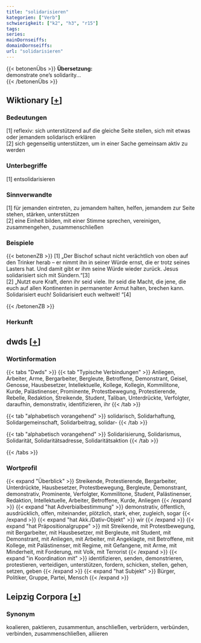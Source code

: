 ```yaml
---
title: "solidarisieren"
kategorien: ["Verb"]
schwierigkeit: ["k2", "h3", "r15"]
tags:
series:
mainDornseiffs:
domainDornseiffs:
url: "solidarisieren"
---
```


{{< betonenÜbs >}}
**Übersetzung:**  
demonstrate one’s solidarity...  
{{< /betonenÜbs >}}

## Wiktionary [[+](https://de.wiktionary.org/wiki/solidarisieren)]

### Bedeutungen
[1] reflexiv: sich unterstützend auf die gleiche Seite stellen, sich mit etwas oder jemandem solidarisch erklären  
[2] sich gegenseitig unterstützen, um in einer Sache gemeinsam aktiv zu werden  

### Unterbegriffe
[1] entsolidarisieren  

### Sinnverwandte
[1] für jemanden eintreten, zu jemandem halten, helfen, jemandem zur Seite stehen, stärken, unterstützen  
[2] eine Einheit bilden, mit einer Stimme sprechen, vereinigen, zusammengehen, zusammenschließen  

### Beispiele
{{< betonenZB >}}
[1] „Der Bischof schaut nicht verächtlich von oben auf den Trinker herab – er nimmt ihn in seiner Würde ernst, die er trotz seines Lasters hat. Und damit gibt er ihm seine Würde wieder zurück. Jesus solidarisiert sich mit Sündern.“[3]  
[2] „Nutzt eure Kraft, denn ihr seid viele. Ihr seid die Macht, die jene, die euch auf allen Kontinenten in permanenter Armut halten, brechen kann. Solidarisiert euch! Solidarisiert euch weltweit! “[4]  

{{< /betonenZB >}}
### Herkunft



## dwds [[+](https://www.dwds.de/wb/solidarisieren)]

### Wortinformation
{{< tabs "Dwds" >}}
{{< tab "Typische Verbindungen" >}}
Anliegen, Arbeiter, Arme, Bergarbeiter, Bergleute, Betroffene, Demonstrant, Geisel, Genosse, Hausbesetzer, Intellektuelle, Kollege, Kollegin, Kommilitone, Kurde, Palästinenser, Prominente, Protestbewegung, Protestierende, Rebelle, Redaktion, Streikende, Student, Taliban, Unterdrückte, Verfolgter, daraufhin, demonstrativ, identifizieren, ihr
{{< /tab >}}

{{< tab "alphabetisch vorangehend" >}}
solidarisch, Solidarhaftung, Solidargemeinschaft, Solidarbeitrag, solidar-
{{< /tab >}}

{{< tab "alphabetisch vorangehend" >}}
Solidarisierung, Solidarismus, Solidarität, Solidaritätsadresse, Solidaritätsaktion
{{< /tab >}}

{{< /tabs >}}

### Wortprofil
{{< expand "Überblick" >}} Streikende, Protestierende, Bergarbeiter, Unterdrückte, Hausbesetzer, Protestbewegung, Bergleute, Demonstrant, demonstrativ, Prominente, Verfolgter, Kommilitone, Student, Palästinenser, Redaktion, Intellektuelle, Arbeiter, Betroffene, Kurde, Anliegen {{< /expand >}}
{{< expand "hat Adverbialbestimmung" >}} demonstrativ, öffentlich, ausdrücklich, offen, miteinander, plötzlich, stark, eher, zugleich, sogar {{< /expand >}}
{{< expand "hat Akk./Dativ-Objekt" >}} wir {{< /expand >}}
{{< expand "hat Präpositionalgruppe" >}} mit Streikende, mit Protestbewegung, mit Bergarbeiter, mit Hausbesetzer, mit Bergleute, mit Student, mit Demonstrant, mit Anliegen, mit Arbeiter, mit Angeklagte, mit Betroffene, mit Kollege, mit Palästinenser, mit Regime, mit Gefangene, mit Arme, mit Minderheit, mit Forderung, mit Volk, mit Terrorist {{< /expand >}}
{{< expand "in Koordination mit" >}} identifizieren, senden, demonstrieren, protestieren, verteidigen, unterstützen, fordern, schicken, stellen, gehen, setzen, geben {{< /expand >}}
{{< expand "hat Subjekt" >}} Bürger, Politiker, Gruppe, Partei, Mensch {{< /expand >}}

## Leipzig Corpora [[+](https://corpora.uni-leipzig.de/en/res?word=solidarisieren&corpusId=deu_newscrawl-public_2018)]


### Synonym
koalieren, paktieren, zusammentun, anschließen, verbrüdern, verbünden, verbinden, zusammenschließen, alliieren

